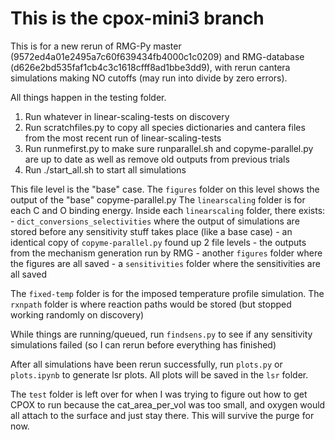 # This is the cpox-mini3 branch

This is for a new rerun of RMG-Py master (9572ed4a01e2495a7c60f639434fb4000c1c0209) and RMG-database (d626e2bd535faf1cb4c3c1618cfff8ad1bbe3dd9), with rerun cantera simulations making NO cutoffs (may run into divide by zero errors).

All things happen in the testing folder.

1. Run whatever in linear-scaling-tests on discovery
2. Run scratchfiles.py to copy all species dictionaries and cantera files from the most recent run of linear-scaling-tests
3. Run runmefirst.py to make sure runparallel.sh and copyme-parallel.py are up to date as well as remove old outputs from previous trials
4. Run ./start_all.sh to start all simulations

This file level is the "base" case.
The `figures` folder on this level shows the output of the "base" copyme-parallel.py
The `linearscaling` folder is for each C and O binding energy.
Inside each `linearscaling` folder, there exists:
    - `dict_conversions_selectivities` where the output of simulations are stored before any sensitivity stuff takes place (like a base case)
    - an identical copy of `copyme-parallel.py` found up 2 file levels
    - the outputs from the mechanism generation run by RMG
    - another `figures` folder where the figures are all saved
    - a `sensitivities` folder where the sensitivities are all saved

The `fixed-temp` folder is for the imposed temperature profile simulation.
The `rxnpath` folder is where reaction paths would be stored (but stopped working randomly on discovery)

While things are running/queued, run `findsens.py` to see if any sensitivity simulations failed (so I can rerun before everything has finished)

After all simulations have been rerun successfully, run `plots.py` or `plots.ipynb` to generate lsr plots.
All plots will be saved in the `lsr` folder.

The `test` folder is left over for when I was trying to figure out how to get CPOX to run because the cat_area_per_vol was too small, and oxygen would all attach to the surface and just stay there.  This will survive the purge for now.


